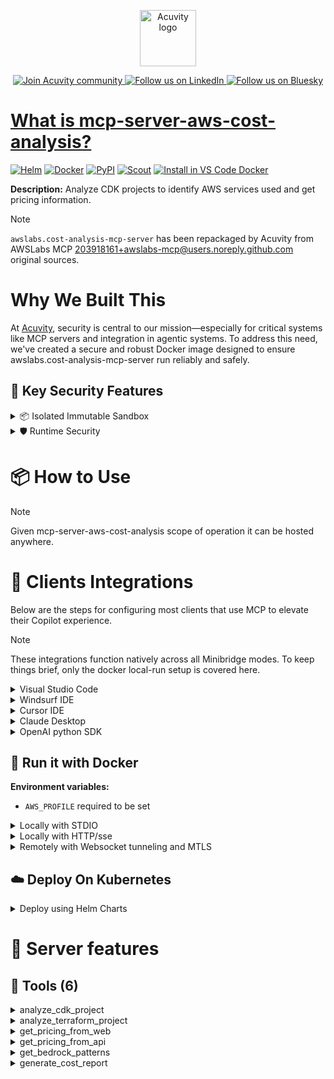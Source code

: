 <p align="center">
  <a href="https://acuvity.ai">
    <picture>
      <img src="https://mma.prnewswire.com/media/2544052/Acuvity__Logo.jpg" height="90" alt="Acuvity logo"/>
    </picture>
  </a>
</p>
<p align="center">
  <a href="https://discord.gg/BkU7fBkrNk">
    <img src="https://img.shields.io/badge/Acuvity-Join-7289DA?logo=discord&logoColor=fff" alt="Join Acuvity community" />
  </a>
<a href="https://www.linkedin.com/company/acuvity/">
    <img src="https://img.shields.io/badge/LinkedIn-Follow-7289DA" alt="Follow us on LinkedIn" />
  </a>
<a href="https://bsky.app/profile/acuvity.bsky.social">
    <img src="https://img.shields.io/badge/Bluesky-Follow-7289DA"?logo=bluesky&logoColor=fff" alt="Follow us on Bluesky" />
</p>


# What is mcp-server-aws-cost-analysis?

[![Helm](https://img.shields.io/badge/1.0.0-3775A9?logo=helm&label=Charts&logoColor=fff)](https://hub.docker.com/r/acuvity/mcp-server-aws-cost-analysis/tags/)
[![Docker](https://img.shields.io/docker/image-size/acuvity/mcp-server-aws-cost-analysis/0.1.9?logo=docker&logoColor=fff&label=0.1.9)](https://hub.docker.com/r/acuvity/mcp-server-aws-cost-analysis)
[![PyPI](https://img.shields.io/badge/0.1.9-3775A9?logo=pypi&logoColor=fff&label=awslabs.cost-analysis-mcp-server)](https://pypi.org/project/awslabs.cost-analysis-mcp-server/)
[![Scout](https://img.shields.io/badge/Active-3775A9?logo=docker&logoColor=fff&label=Scout)](https://hub.docker.com/r/acuvity/mcp-server-fetch/)
[![Install in VS Code Docker](https://img.shields.io/badge/VS_Code-One_click_install-0078d7?logo=githubcopilot)](https://insiders.vscode.dev/redirect/mcp/install?name=mcp-server-aws-cost-analysis&config=%7B%22args%22%3A%5B%22run%22%2C%22-i%22%2C%22--rm%22%2C%22--read-only%22%2C%22-e%22%2C%22AWS_PROFILE%22%2C%22docker.io%2Facuvity%2Fmcp-server-aws-cost-analysis%3A0.1.9%22%5D%2C%22command%22%3A%22docker%22%7D)

**Description:** Analyze CDK projects to identify AWS services used and get pricing information.

> [!NOTE]
> `awslabs.cost-analysis-mcp-server` has been repackaged by Acuvity from AWSLabs MCP <203918161+awslabs-mcp@users.noreply.github.com> original sources.

# Why We Built This

At [Acuvity](https://acuvity.ai), security is central to our mission—especially for critical systems like MCP servers and integration in agentic systems.
To address this need, we've created a secure and robust Docker image designed to ensure awslabs.cost-analysis-mcp-server run reliably and safely.

## 🔐 Key Security Features

<details>
<summary>📦 Isolated Immutable Sandbox </summary>

- **Isolated Execution**: All tools run within secure, containerized sandboxes to enforce process isolation and prevent lateral movement.
- **Non-root by Default**: Enforces least-privilege principles, minimizing the impact of potential security breaches.
- **Read-only Filesystem**: Ensures runtime immutability, preventing unauthorized modification.
- **Version Pinning**: Guarantees consistency and reproducibility across deployments by locking tool and dependency versions.
- **CVE Scanning**: Continuously scans images for known vulnerabilities using [Docker Scout](https://docs.docker.com/scout/) to support proactive mitigation.
- **SBOM & Provenance**: Delivers full supply chain transparency by embedding metadata and traceable build information."
</details>

<details>
<summary>🛡️ Runtime Security</summary>

**Minibridge Integration**: [Minibridge](https://github.com/acuvity/minibridge) establishes secure Agent-to-MCP connectivity, supports Rego/HTTP-based policy enforcement 🕵️, and simplifies orchestration.

Minibridge includes built-in guardrails that protect MCP server integrity and detect suspicious behaviors in real-time.:

- **Integrity Checks**: Ensures authenticity with runtime component hashing.
- **Threat Detection & Prevention with built-in Rego Policy**:
  - Covert‐instruction screening: Blocks any tool description or call arguments that match a wide list of "hidden prompt" phrases (e.g., "do not tell", "ignore previous instructions", Unicode steganography).
  - Schema-key misuse guard: Rejects tools or call arguments that expose internal-reasoning fields such as note, debug, context, etc., preventing jailbreaks that try to surface private metadata.
  - Sensitive-resource exposure check: Denies tools whose descriptions - or call arguments - reference paths, files, or patterns typically associated with secrets (e.g., .env, /etc/passwd, SSH keys).
  - Tool-shadowing detector: Flags wording like "instead of using" that might instruct an assistant to replace or override an existing tool with a different behavior.
  - Cross-tool ex-filtration filter: Scans responses and tool descriptions for instructions to invoke external tools not belonging to this server.
  - Credential / secret redaction mutator: Automatically replaces recognised tokens formats with `[REDACTED]` in outbound content.

These controls ensure robust runtime integrity, prevent unauthorized behavior, and provide a foundation for secure-by-design system operations.
</details>


# 📦 How to Use


> [!NOTE]
> Given mcp-server-aws-cost-analysis scope of operation it can be hosted anywhere.

# 🧰 Clients Integrations

Below are the steps for configuring most clients that use MCP to elevate their Copilot experience.

> [!NOTE]
> These integrations function natively across all Minibridge modes.
> To keep things brief, only the docker local-run setup is covered here.

<details>
<summary>Visual Studio Code</summary>

To get started immediately, you can use the "one-click" link below:

[![Install in VS Code Docker](https://img.shields.io/badge/VS_Code-One_click_install-0078d7?logo=githubcopilot)](https://insiders.vscode.dev/redirect/mcp/install?name=mcp-server-aws-cost-analysis&config=%7B%22args%22%3A%5B%22run%22%2C%22-i%22%2C%22--rm%22%2C%22--read-only%22%2C%22-e%22%2C%22AWS_PROFILE%22%2C%22docker.io%2Facuvity%2Fmcp-server-aws-cost-analysis%3A0.1.9%22%5D%2C%22command%22%3A%22docker%22%7D)

## Global scope

Press `ctrl + shift + p` and type `Preferences: Open User Settings JSON` to add the following section:

```json
{
  "mcp": {
    "servers": {
      "acuvity-mcp-server-aws-cost-analysis": {
        "env": {
          "AWS_PROFILE": "TO_BE_SET"
        },
        "command": "docker",
        "args": [
          "run",
          "-i",
          "--rm",
          "--read-only",
          "-e",
          "AWS_PROFILE",
          "docker.io/acuvity/mcp-server-aws-cost-analysis:0.1.9"
        ]
      }
    }
  }
}
```

## Workspace scope

In your workspace create a file called `.vscode/mcp.json` and add the following section:

```json
{
  "servers": {
    "acuvity-mcp-server-aws-cost-analysis": {
      "env": {
        "AWS_PROFILE": "TO_BE_SET"
      },
      "command": "docker",
      "args": [
        "run",
        "-i",
        "--rm",
        "--read-only",
        "-e",
        "AWS_PROFILE",
        "docker.io/acuvity/mcp-server-aws-cost-analysis:0.1.9"
      ]
    }
  }
}
```

> To pass secrets you should use the `promptString` input type described in the [Visual Studio Code documentation](https://code.visualstudio.com/docs/copilot/chat/mcp-servers).

</details>

<details>
<summary>Windsurf IDE</summary>

In `~/.codeium/windsurf/mcp_config.json` add the following section:

```json
{
  "mcpServers": {
    "acuvity-mcp-server-aws-cost-analysis": {
      "env": {
        "AWS_PROFILE": "TO_BE_SET"
      },
      "command": "docker",
      "args": [
        "run",
        "-i",
        "--rm",
        "--read-only",
        "-e",
        "AWS_PROFILE",
        "docker.io/acuvity/mcp-server-aws-cost-analysis:0.1.9"
      ]
    }
  }
}
```

See [Windsurf documentation](https://docs.windsurf.com/windsurf/mcp) for more info.

</details>

<details>
<summary>Cursor IDE</summary>

Add the following JSON block to your mcp configuration file:
- `~/.cursor/mcp.json` for global scope
- `.cursor/mcp.json` for project scope

```json
{
  "mcpServers": {
    "acuvity-mcp-server-aws-cost-analysis": {
      "env": {
        "AWS_PROFILE": "TO_BE_SET"
      },
      "command": "docker",
      "args": [
        "run",
        "-i",
        "--rm",
        "--read-only",
        "-e",
        "AWS_PROFILE",
        "docker.io/acuvity/mcp-server-aws-cost-analysis:0.1.9"
      ]
    }
  }
}
```

See [cursor documentation](https://docs.cursor.com/context/model-context-protocol) for more information.

</details>
<details>

<summary>Claude Desktop</summary>

In the `claude_desktop_config.json` configuration file add the following section:

```json
{
  "mcpServers": {
    "acuvity-mcp-server-aws-cost-analysis": {
      "env": {
        "AWS_PROFILE": "TO_BE_SET"
      },
      "command": "docker",
      "args": [
        "run",
        "-i",
        "--rm",
        "--read-only",
        "-e",
        "AWS_PROFILE",
        "docker.io/acuvity/mcp-server-aws-cost-analysis:0.1.9"
      ]
    }
  }
}
```

See [Anthropic documentation](https://docs.anthropic.com/en/docs/agents-and-tools/mcp) for more information.
</details>

<details>
<summary>OpenAI python SDK</summary>

## Running locally

```python
async with MCPServerStdio(
    params={
        "env": {"AWS_PROFILE":"TO_BE_SET"},
        "command": "docker",
        "args": ["run","-i","--rm","--read-only","-e","AWS_PROFILE","docker.io/acuvity/mcp-server-aws-cost-analysis:0.1.9"]
    }
) as server:
    tools = await server.list_tools()
```

## Running remotely

```python
async with MCPServerSse(
    params={
        "url": "http://<ip>:<port>/sse",
    }
) as server:
    tools = await server.list_tools()
```

See [OpenAI Agents SDK docs](https://openai.github.io/openai-agents-python/mcp/) for more info.

</details>

## 🐳 Run it with Docker
**Environment variables:**
  - `AWS_PROFILE` required to be set


<details>
<summary>Locally with STDIO</summary>

In your client configuration set:

- command: `docker`
- arguments: `run -i --rm --read-only -e AWS_PROFILE docker.io/acuvity/mcp-server-aws-cost-analysis:0.1.9`

</details>

<details>
<summary>Locally with HTTP/sse</summary>

Simply run as:

```console
docker run -i --rm --read-only -e AWS_PROFILE docker.io/acuvity/mcp-server-aws-cost-analysis:0.1.9
```

Add `-p <localport>:8000` to expose the port.

Then on your application/client, you can configure to use something like:

```json
{
  "mcpServers": {
    "acuvity-mcp-server-aws-cost-analysis": {
      "url": "http://localhost:<localport>/sse",
    }
  }
}
```

You might have to use different ports for different tools.

</details>

<details>
<summary>Remotely with Websocket tunneling and MTLS </summary>

> This section assume you are familiar with TLS and certificates and will require:
> - a server certificate with proper DNS/IP field matching your tool deployment.
> - a client-ca used to sign client certificates

1. Start the server in `backend` mode
 - add an environment variable like `-e MINIBRIDGE_MODE=backend`
 - add the TLS certificates (recommended) through a volume let's say `/certs` ex (`-v $PWD/certs:/certs`)
 - instruct minibridge to use those certs with
   - `-e MINIBRIDGE_TLS_SERVER_CERT=/certs/server-cert.pem`
   - `-e MINIBRIDGE_TLS_SERVER_KEY=/certs/server-key.pem`
   - `-e MINIBRIDGE_TLS_SERVER_KEY_PASS=optional`
   - `-e MINIBRIDGE_TLS_SERVER_CLIENT_CA=/certs/client-ca.pem`

2. Start `minibridge` locally in frontend mode:
  - Get [minibridge](https://github.com/acuvity/minibridge) binary for your OS.

In your client configuration, Minibridge works like any other STDIO command.

Example for Claude Desktop:

```json
{
  "mcpServers": {
    "acuvity-mcp-server-aws-cost-analysis": {
      "command": "minibridge",
      "args": ["frontend", "--backend", "wss://<remote-url>:8000/ws", "--tls-client-backend-ca", "/path/to/ca/that/signed/the/server-cert.pem/ca.pem", "--tls-client-cert", "/path/to/client-cert.pem", "--tls-client-key", "/path/to/client-key.pem"]
    }
  }
}
```

That's it.

Of course there are plenty of other options that minibridge can provide.

Don't be shy to ask question either.

</details>

## ☁️ Deploy On Kubernetes

<details>
<summary>Deploy using Helm Charts</summary>

### Chart settings requirements

This chart requires some mandatory information to be installed.

**Mandatory Environment variables**:
  - `AWS_PROFILE` environment variable to be set by env.AWS_PROFILE

### How to install

You can inspect the chart:

```console
helm show chart oci://docker.io/acuvity/mcp-server-aws-cost-analysis --version 1.0.0-
````

You can inspect the values that you can configure:

```console
helm show values oci://docker.io/acuvity/mcp-server-aws-cost-analysis --version 1.0.0
````

Install with helm

```console
helm install mcp-server-aws-cost-analysis oci://docker.io/acuvity/mcp-server-aws-cost-analysis --version 1.0.0
```

From there your MCP server mcp-server-aws-cost-analysis will be reachable by default through `http/sse` from inside the cluster using the Kubernetes Service `mcp-server-aws-cost-analysis` on port `8000` by default. You can change that by looking at the `service` section of the `values.yaml` file.

### How to Monitor

The deployment will create a Kubernetes service with a `healthPort`, that is used for liveness probes and readiness probes. This health port can also be used by the monitoring stack of your choice and exposes metrics under the `/metrics` path.

See full charts [Readme](https://github.com/acuvity/mcp-servers-registry/tree/main/mcp-server-aws-cost-analysis/charts/mcp-server-aws-cost-analysis/README.md) for more details about settings.

</details>

# 🧠 Server features

## 🧰 Tools (6)
<details>
<summary>analyze_cdk_project</summary>

**Description**:

```
Analyze a CDK project to identify AWS services used. This tool dynamically extracts service information from CDK constructs without relying on hardcoded service mappings.
```

**Parameter**:

| Name | Type | Description | Required? |
|-----------|------|-------------|-----------|
| project_path | string | not set | Yes
</details>
<details>
<summary>analyze_terraform_project</summary>

**Description**:

```
Analyze a Terraform project to identify AWS services used. This tool dynamically extracts service information from Terraform resource declarations.
```

**Parameter**:

| Name | Type | Description | Required? |
|-----------|------|-------------|-----------|
| project_path | string | not set | Yes
</details>
<details>
<summary>get_pricing_from_web</summary>

**Description**:

```
Get pricing information from AWS pricing webpage. Service codes typically use lowercase with hyphens format (e.g., "opensearch-service" for both OpenSearch and OpenSearch Serverless, "api-gateway", "lambda"). Note that some services like OpenSearch Serverless are part of broader service codes (use "opensearch-service" not "opensearch-serverless"). Important: Web service codes differ from API service codes (e.g., use "opensearch-service" for web but "AmazonES" for API). When retrieving foundation model pricing, always use the latest models for comparison rather than specific named ones that may become outdated.
```

**Parameter**:

| Name | Type | Description | Required? |
|-----------|------|-------------|-----------|
| service_code | string | not set | Yes
</details>
<details>
<summary>get_pricing_from_api</summary>

**Description**:

```
Get pricing information from AWS Price List API.
    Service codes for API often differ from web URLs.
    (e.g., use "AmazonES" for OpenSearch, not "AmazonOpenSearchService").
    IMPORTANT GUIDELINES:
    - When retrieving foundation model pricing, always use the latest models for comparison
    - For database compatibility with services, only include confirmed supported databases
    - Providing less information is better than giving incorrect information
```

**Parameter**:

| Name | Type | Description | Required? |
|-----------|------|-------------|-----------|
| region | string | not set | Yes
| service_code | string | not set | Yes
</details>
<details>
<summary>get_bedrock_patterns</summary>

**Description**:

```
Get architecture patterns for Amazon Bedrock applications, including component relationships and cost considerations
```

**Parameter**:

| Name | Type | Description | Required? |
|-----------|------|-------------|-----------|
| ctx | any | not set | No
</details>
<details>
<summary>generate_cost_report</summary>

**Description**:

```
Generate a detailed cost analysis report based on pricing data for one or more AWS services.

This tool requires AWS pricing data and provides options for adding detailed cost information.

IMPORTANT REQUIREMENTS:
- ALWAYS include detailed unit pricing information (e.g., "$0.0008 per 1K input tokens")
- ALWAYS show calculation breakdowns (unit price × usage = total cost)
- ALWAYS specify the pricing model (e.g., "ON DEMAND")
- ALWAYS list all assumptions and exclusions explicitly

Output Format Options:
- 'markdown' (default): Generates a well-formatted markdown report
- 'csv': Generates a CSV format report with sections for service information, unit pricing, cost calculations, etc.

Example usage:

```json
{
  // Required parameters
  "pricing_data": {
    // This should contain pricing data retrieved from get_pricing_from_web or get_pricing_from_api
    "status": "success",
    "service_name": "bedrock",
    "data": "... pricing information ...",
    "message": "Retrieved pricing for bedrock from AWS Pricing url"
  },
  "service_name": "Amazon Bedrock",

  // Core parameters (commonly used)
  "related_services": ["Lambda", "S3"],
  "pricing_model": "ON DEMAND",
  "assumptions": [
    "Standard ON DEMAND pricing model",
    "No caching or optimization applied",
    "Average request size of 4KB"
  ],
  "exclusions": [
    "Data transfer costs between regions",
    "Custom model training costs",
    "Development and maintenance costs"
  ],
  "output_file": "cost_analysis_report.md",  // or "cost_analysis_report.csv" for CSV format
  "format": "markdown",  // or "csv" for CSV format

  // Advanced parameter for complex scenarios
  "detailed_cost_data": {
    "services": {
      "Amazon Bedrock Foundation Models": {
        "usage": "Processing 1M input tokens and 500K output tokens with Claude 3.5 Haiku",
        "estimated_cost": "$80.00",
        "free_tier_info": "No free tier for Bedrock foundation models",
        "unit_pricing": {
          "input_tokens": "$0.0008 per 1K tokens",
          "output_tokens": "$0.0016 per 1K tokens"
        },
        "usage_quantities": {
          "input_tokens": "1,000,000 tokens",
          "output_tokens": "500,000 tokens"
        },
        "calculation_details": "$0.0008/1K × 1,000K input tokens + $0.0016/1K × 500K output tokens = $80.00"
      },
      "AWS Lambda": {
        "usage": "6,000 requests per month with 512 MB memory",
        "estimated_cost": "$0.38",
        "free_tier_info": "First 12 months: 1M requests/month free",
        "unit_pricing": {
          "requests": "$0.20 per 1M requests",
          "compute": "$0.0000166667 per GB-second"
        },
        "usage_quantities": {
          "requests": "6,000 requests",
          "compute": "6,000 requests × 1s × 0.5GB = 3,000 GB-seconds"
        },
        "calculation_details": "$0.20/1M × 0.006M requests + $0.0000166667 × 3,000 GB-seconds = $0.38"
      }
    }
  },

  // Recommendations parameter - can be provided directly or generated
  "recommendations": {
    "immediate": [
      "Optimize prompt engineering to reduce token usage for Claude 3.5 Haiku",
      "Configure Knowledge Base OCUs based on actual query patterns",
      "Implement response caching for common queries to reduce token usage"
    ],
    "best_practices": [
      "Monitor OCU utilization metrics and adjust capacity as needed",
      "Use prompt caching for repeated context across API calls",
      "Consider provisioned throughput for predictable workloads"
    ]
  }
}
```

```

**Parameter**:

| Name | Type | Description | Required? |
|-----------|------|-------------|-----------|
| assumptions | any | not set | No
| ctx | any | not set | No
| detailed_cost_data | any | not set | No
| exclusions | any | not set | No
| format | string | not set | No
| output_file | any | not set | No
| pricing_data | object | not set | Yes
| pricing_model | string | not set | No
| recommendations | any | not set | No
| related_services | any | not set | No
| service_name | string | not set | Yes
</details>


# 🔐 Resource SBOM

Minibridge will perform hash checks for the following resources. The hashes are given as references and are the sha256 sum of the description.

| Resource | Name | Parameter | Hash |
|-----------|------|------|------|
| tools | analyze_cdk_project | description | 0e59249945ebaa4c942e4eed57fa76a9839a4b7eff29209dc040885df4c7870c |
| tools | analyze_terraform_project | description | a8ceeb0db4ad6ad0150cef1304093130bb62aef8cbc3f87bc9bad4ef9b11c865 |
| tools | generate_cost_report | description | 06f4b7e6b649a5b590f75b53abb7a0ac52f98c4f8ea4eb94087da149dcfb3191 |
| tools | get_bedrock_patterns | description | 24a3e539acdc6692395ef35f1b997e07afb0786c7baf7d894c865609791b9d00 |
| tools | get_pricing_from_api | description | 26ebf13783337949a02727bb57b280b24713e6ddaf725cc7e040a56d80506c79 |
| tools | get_pricing_from_web | description | 8e993e44283a59883ac8ca582f22deb90659d6f30af4f7e41aaa947a17dc9736 |


💬 Questions? Open an issue or contact [ support@acuvity.ai ](mailto:support@acuvity.ai).
📦 Contributions welcome!

